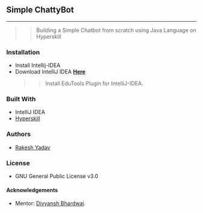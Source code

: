 ## **Simple ChattyBot**
***
  
>> Building a Simple Chatbot from scratch using Java Language on Hyperskill

### Installation
* Install Intellij-IDEA
* Download IntelliJ IDEA [**Here**](https://www.jetbrains.com/idea/)
    >> Install EduTools Plugin for IntelliJ-IDEA.

### Built With
 * IntelliJ IDEA
 * [Hyperskill](https://hyperskill.org/curriculum)

### Authors
* [Rakesh Yadav](https://github.com/gfobiyatechnical)
### License
* GNU General Public License v3.0

#### Acknowledgements

* Mentor: [Divyansh Bhardwaj](https://github.com/dbc2201).

